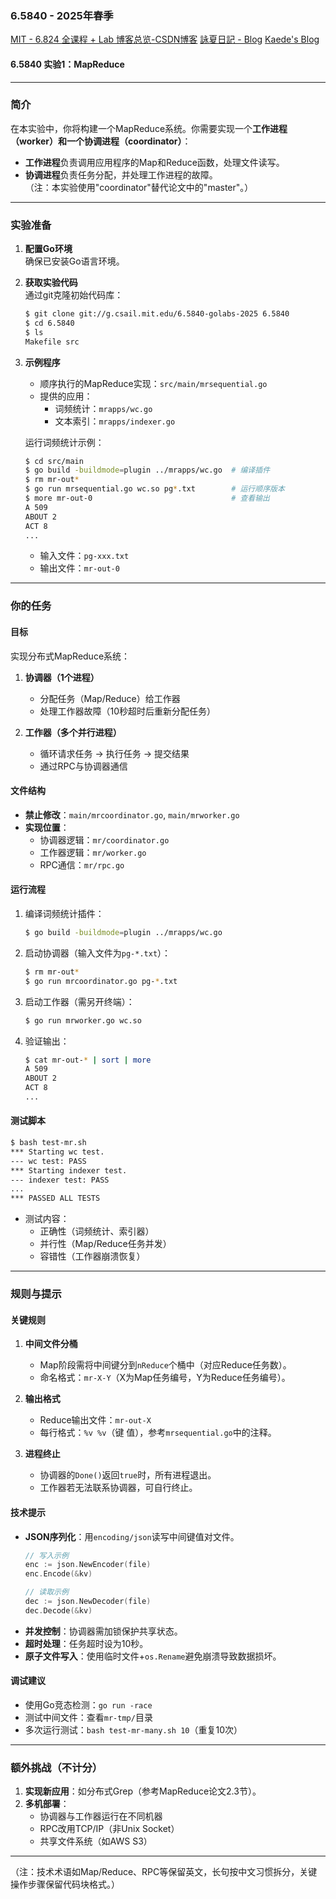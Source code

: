 ### 6.5840 - 2025年春季  
[MIT - 6.824 全课程 + Lab 博客总览-CSDN博客](https://blog.csdn.net/weixin_51322383/article/details/132307746)
[詠夏日記 - Blog](https://blog.yomi.moe/)
[Kaede's Blog](https://blog.akinokae.de/)
#### 6.5840 实验1：MapReduce  

---

### 简介  
在本实验中，你将构建一个MapReduce系统。你需要实现一个**工作进程（worker）和一个协调进程（coordinator）**：  
- **工作进程**负责调用应用程序的Map和Reduce函数，处理文件读写。  
- **协调进程**负责任务分配，并处理工作进程的故障。  
（注：本实验使用"coordinator"替代论文中的"master"。）

---

### 实验准备  
1. **配置Go环境**  
   确保已安装Go语言环境。  

2. **获取实验代码**  
   通过git克隆初始代码库：  
   ```bash  
   $ git clone git://g.csail.mit.edu/6.5840-golabs-2025 6.5840  
   $ cd 6.5840  
   $ ls  
   Makefile src  
   ```  

3. **示例程序**  
   - 顺序执行的MapReduce实现：`src/main/mrsequential.go`  
   - 提供的应用：  
     - 词频统计：`mrapps/wc.go`  
     - 文本索引：`mrapps/indexer.go`  

   运行词频统计示例：  
   ```bash  
   $ cd src/main  
   $ go build -buildmode=plugin ../mrapps/wc.go  # 编译插件  
   $ rm mr-out*  
   $ go run mrsequential.go wc.so pg*.txt        # 运行顺序版本  
   $ more mr-out-0                               # 查看输出  
   A 509  
   ABOUT 2  
   ACT 8  
   ...  
   ```  
   - 输入文件：`pg-xxx.txt`  
   - 输出文件：`mr-out-0`  

---

### 你的任务
#### 目标  
实现分布式MapReduce系统：  
1. **协调器（1个进程）**  
   - 分配任务（Map/Reduce）给工作器  
   - 处理工作器故障（10秒超时后重新分配任务）  

2. **工作器（多个并行进程）**  
   - 循环请求任务 → 执行任务 → 提交结果  
   - 通过RPC与协调器通信  

#### 文件结构  
- **禁止修改**：`main/mrcoordinator.go`, `main/mrworker.go`  
- **实现位置**：  
  - 协调器逻辑：`mr/coordinator.go`  
  - 工作器逻辑：`mr/worker.go`  
  - RPC通信：`mr/rpc.go`  

#### 运行流程  
1. 编译词频统计插件：  
   ```bash  
   $ go build -buildmode=plugin ../mrapps/wc.go  
   ```  
2. 启动协调器（输入文件为`pg-*.txt`）：  
   ```bash  
   $ rm mr-out*  
   $ go run mrcoordinator.go pg-*.txt  
   ```  
3. 启动工作器（需另开终端）：  
   ```bash  
   $ go run mrworker.go wc.so  
   ```  
4. 验证输出：  
   ```bash  
   $ cat mr-out-* | sort | more  
   A 509  
   ABOUT 2  
   ACT 8  
   ...  
   ```  

#### 测试脚本  
```bash  
$ bash test-mr.sh  
*** Starting wc test.  
--- wc test: PASS  
*** Starting indexer test.  
--- indexer test: PASS  
...  
*** PASSED ALL TESTS  
```  
- 测试内容：  
  - 正确性（词频统计、索引器）  
  - 并行性（Map/Reduce任务并发）  
  - 容错性（工作器崩溃恢复）  

---

### 规则与提示  
#### 关键规则  
1. **中间文件分桶**  
   - Map阶段需将中间键分到`nReduce`个桶中（对应Reduce任务数）。  
   - 命名格式：`mr-X-Y`（X为Map任务编号，Y为Reduce任务编号）。  

2. **输出格式**  
   - Reduce输出文件：`mr-out-X`  
   - 每行格式：`%v %v`（键 值），参考`mrsequential.go`中的注释。  

3. **进程终止**  
   - 协调器的`Done()`返回`true`时，所有进程退出。  
   - 工作器若无法联系协调器，可自行终止。  

#### 技术提示  
- **JSON序列化**：用`encoding/json`读写中间键值对文件。  
   ```go  
   // 写入示例  
   enc := json.NewEncoder(file)  
   enc.Encode(&kv)  

   // 读取示例  
   dec := json.NewDecoder(file)  
   dec.Decode(&kv)  
   ```  
- **并发控制**：协调器需加锁保护共享状态。  
- **超时处理**：任务超时设为10秒。  
- **原子文件写入**：使用临时文件+`os.Rename`避免崩溃导致数据损坏。  

#### 调试建议  
- 使用Go竞态检测：`go run -race`  
- 测试中间文件：查看`mr-tmp/`目录  
- 多次运行测试：`bash test-mr-many.sh 10`（重复10次）  

---

### 额外挑战（不计分）  
1. **实现新应用**：如分布式Grep（参考MapReduce论文2.3节）。  
2. **多机部署**：  
   - 协调器与工作器运行在不同机器  
   - RPC改用TCP/IP（非Unix Socket）  
   - 共享文件系统（如AWS S3）  

--- 

（注：技术术语如Map/Reduce、RPC等保留英文，长句按中文习惯拆分，关键操作步骤保留代码块格式。）